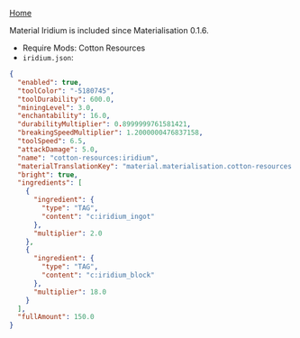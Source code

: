 [Home](https://shedaniel.me/MaterialisationData/)

Material Iridium is included since Materialisation 0.1.6.
- Require Mods: Cotton Resources
- `iridium.json`:
```json
{
  "enabled": true,
  "toolColor": "-5180745",
  "toolDurability": 600.0,
  "miningLevel": 3.0,
  "enchantability": 16.0,
  "durabilityMultiplier": 0.8999999761581421,
  "breakingSpeedMultiplier": 1.2000000476837158,
  "toolSpeed": 6.5,
  "attackDamage": 5.0,
  "name": "cotton-resources:iridium",
  "materialTranslationKey": "material.materialisation.cotton-resources.iridium",
  "bright": true,
  "ingredients": [
    {
      "ingredient": {
        "type": "TAG",
        "content": "c:iridium_ingot"
      },
      "multiplier": 2.0
    },
    {
      "ingredient": {
        "type": "TAG",
        "content": "c:iridium_block"
      },
      "multiplier": 18.0
    }
  ],
  "fullAmount": 150.0
}
```
